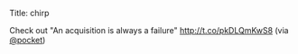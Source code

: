 Title: chirp

Check out "An acquisition is always a failure" <a href="http://t.co/pkDLQmKwS8">http://t.co/pkDLQmKwS8</a> (via <a href="http://twitter.com/pocket">@pocket</a>)
